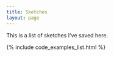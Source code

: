 ```yaml
---
title: Sketches
layout: page
---
```

 
This is a list of sketches I've saved here.
 
{% include code_examples_list.html %}

